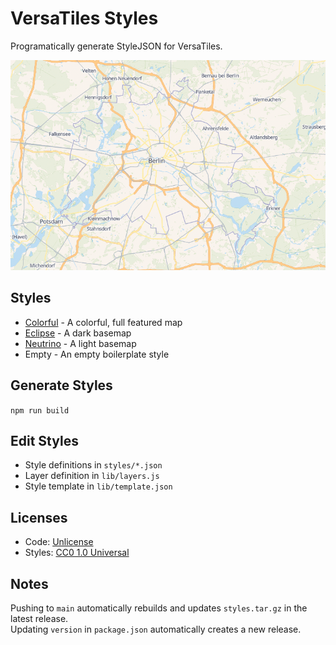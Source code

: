 # VersaTiles Styles

Programatically generate StyleJSON for VersaTiles.

![Example: Colorful Style](docs/colorful.png)

## Styles

* [Colorful](https://tiles.versatiles.org/colorful.html) - A colorful, full featured map
* [Eclipse](https://tiles.versatiles.org/eclipse.html) - A dark basemap
* [Neutrino](https://tiles.versatiles.org/neutrino.html) - A light basemap
* Empty - An empty boilerplate style

## Generate Styles

`npm run build`

## Edit Styles

* Style definitions in `styles/*.json`
* Layer definition in `lib/layers.js`
* Style template in `lib/template.json`

## Licenses

* Code: [Unlicense](LICENSE.md)
* Styles: [CC0 1.0 Universal](https://creativecommons.org/publicdomain/zero/1.0/)

## Notes

Pushing to `main` automatically rebuilds and updates `styles.tar.gz` in the latest release.  
Updating `version` in `package.json` automatically creates a new release.
